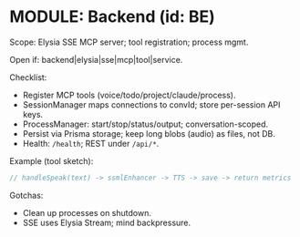 # MODULE: Backend (id: BE)

Scope: Elysia SSE MCP server; tool registration; process mgmt.

Open if: backend|elysia|sse|mcp|tool|service.

Checklist:

- Register MCP tools (voice/todo/project/claude/process).
- SessionManager maps connections to convId; store per-session API keys.
- ProcessManager: start/stop/status/output; conversation-scoped.
- Persist via Prisma storage; keep long blobs (audio) as files, not DB.
- Health: `/health`; REST under `/api/*`.

Example (tool sketch):

```ts
// handleSpeak(text) -> ssmlEnhancer -> TTS -> save -> return metrics
```

Gotchas:

- Clean up processes on shutdown.
- SSE uses Elysia Stream; mind backpressure.
